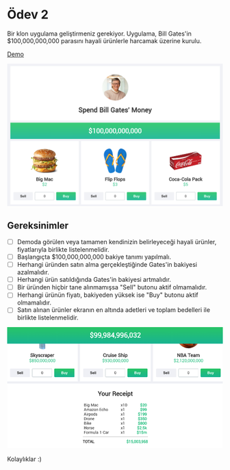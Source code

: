 # Ödev 2

Bir klon uygulama geliştirmeniz gerekiyor. Uygulama, Bill Gates'in $100,000,000,000 parasını hayali ürünlerle harcamak üzerine kurulu.

[Demo](https://neal.fun/spend/)

![Preview](https://raw.githubusercontent.com/Kodluyoruz/taskforce/main/redux/breakingbad-odev/figures/preview.png)

## Gereksinimler

- [ ] Demoda görülen veya tamamen kendinizin belirleyeceği hayali ürünler, fiyatlarıyla birlikte listelenmelidir.
- [ ] Başlangıçta $100,000,000,000 bakiye tanımı yapılmalı.
- [ ] Herhangi üründen satın alma gerçekleştiğinde Gates'in bakiyesi azalmalıdır.
- [ ] Herhangi ürün satıldığında Gates'in bakiyesi artmalıdır.
- [ ] Bir üründen hiçbir tane alınmamışsa "Sell" butonu aktif olmamalıdır.
- [ ] Herhangi ürünün fiyatı, bakiyeden yüksek ise "Buy" butonu aktif olmamalıdır.
- [ ] Satın alınan ürünler ekranın en altında adetleri ve toplam bedelleri ile birlikte listelenmelidir.
  
![Basket](https://raw.githubusercontent.com/Kodluyoruz/taskforce/main/redux/breakingbad-odev/figures/basket.png) 


Kolaylıklar :)

